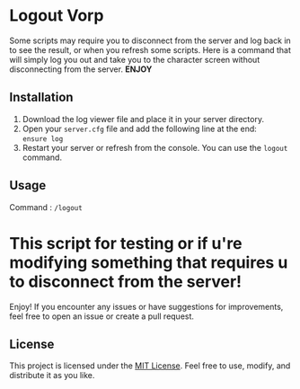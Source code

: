 <body>
    <div class="log-container">
        <h1>Logout Vorp</h1>
        <p>Some scripts may require you to disconnect from the server and log back in to see the result, or when you refresh some scripts. Here is a command that will simply log you out and take you to the character screen without disconnecting from the server. <b>ENJOY</b></p>
        <h2>Installation</h2>
        <ol>
            <li>Download the log viewer file and place it in your server directory.</li>
            <li>Open your <code>server.cfg</code> file and add the following line at the end: <br><code>ensure log</code></li>
            <li>Restart your server or refresh from the console. You can use the <code>logout</code> command.</li>
        </ol> 
        <h2>Usage</h2>
        <p>Command : <code>/logout</code></p>
        <h1>This script for testing or if u're modifying something that requires u to disconnect from the server!</h1>
        <p>Enjoy! If you encounter any issues or have suggestions for improvements, feel free to open an issue or create a pull request.</p>
        <h2>License</h2>
        <p>This project is licensed under the <a href="LICENSE">MIT License</a>. Feel free to use, modify, and distribute it as you like.</p>
    </div>
</body>
